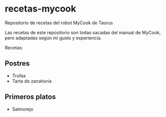 # recetas-mycook
Repositorio de recetas del robot MyCook de Taurus

Las recetas de este repositorio son todas sacadas del manual de MyCook, pero adaptadas según mi gusto y experiencia. 

Recetas: 

## Postres
- Trufas
- Tarta de zanahoria 

## Primeros platos
- Salmorejo

